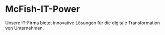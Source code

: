 # McFish-IT-Power
Unsere IT-Firma bietet innovative Lösungen für die digitale Transformation von Unternehmen. 

